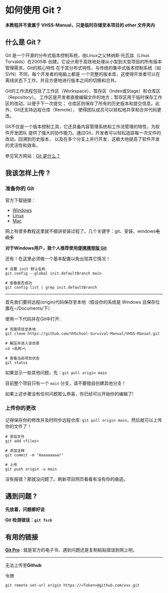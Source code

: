 # **如何使用 Git ?**

**本教程并不隶属于 VHSS-Manual，只是临时存储至本项目的 other 文件夹内**

## **什么是 Git ?**

Git 是一个开源的分布式版本控制系统，由Linux之父林纳斯·托瓦兹（Linus Torvalds）在2005年
创建。它设计用于高效地处理从小型到大型项目的所有版本管理需求。Git的核心特性
在于其分布式特性，与传统的集中式版本控制系统（如SVN）不同，每个开发者的电脑上都是
一个完整的版本库，这使得开发者可以在离线状态下工作，并且方便地进行版本之间的切换和合并。

Git的工作流程包括了工作区（Workspace）、暂存区（Index或Stage）和仓库区（Repository）。
工作区是开发者直接编辑文件的地方；暂存区用于临时保存工作区的改动，以便于下一次提交；
仓库区则保存了所有的历史版本和提交信息。此外，Git还支持远程仓库（Remote），
使得团队成员可以轻松地共享和合并代码更改。

Git不仅是一个版本控制工具，它还具备内容管理系统和工作流管理的特性，为软件开发团队
提供了强大的协作能力。通过Git，开发者可以轻松追踪每一次文件的改动，回溯到历史版本，
以及在多个分支上并行开发，这极大地提高了软件开发的灵活性和效率。

参见官方网站：[Git 是什么？](https://git-scm.com/book/zh/v2/%e8%b5%b7%e6%ad%a5-Git-%e6%98%af%e4%bb%80%e4%b9%88%ef%bc%9f)

## **我该怎样上传 ?**

### **准备你的 Git**

官方下载链接：

- [Windows](https://git-scm.com/download/win)
- [Linux](https://git-scm.com/download/linux)
- [Mac](https://git-scm.com/download/mac)

网上有很多教程这里就不细讲安装过程了。几个关键字：git、安装、windows<del>毛病多</del>

**对于Windows用户，我个人推荐使用[便携携带版 Git](https://github.com/git-for-windows/git/releases/download/v2.47.1.windows.2/PortableGit-2.47.1.2-64-bit.7z.exe)**

还有！在这里必须做一个基本配置以免出现其它情况！

```git
# 设置 init 默认名称
git config --global init.defaultBranch main

# 查看是否成功
git config list | grep init.defaultBranch
```

---

首先我们要将远程(origin)代码保存至本地（假设你的系统是 Windows 且保存位置在~/Documents/下）

使用一下代码并在Git中打开:
```git
# 克隆项目至本地
git clone https://github.com/VHSchool-Survival-Manual/VHSS-Manual.git

# 解压并进入该目录
cd <名称>\

# 查看当前项目状态
git status

```

如果显示一些其他问题，先：`git pull origin main`

目前整个项目只有一个 `main` 分支，请不要擅自创建其他分支！

如果上述步骤没有任何问题那么恭喜，你已经可以开始你的编辑了!

### **上传你的更改**

记得保存你的修改并及时同步远程仓库: `git pull origin main`，然后就可以上传你的文件了！

```git
# 添加文件
git add <files>

# 添加注释
git commit -m "Aaaaaaaaa!"

# 上传
git push origin -u main
```

没有报错？那就没问题了。刷新项目网页看看有没有你的痕迹。

## **遇到问题 ?**

**先放着，问题都好说**

**Git 检测错误：`git fsck`**

## **有用的链接**

[**Git Pro**](https://git-scm.com/book/en/v2) : 就是官方的电子书，遇到问题还是复制粘贴错误到网上吧。


---

无法上传至**Github**

令牌

```git
git remote set-url origin https://<Token>@github.com/xxx.git
```

